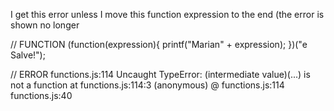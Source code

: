 I get this error unless I move this function expression to the end (the error is shown no longer

// FUNCTION
(function(expression){ 
    printf("Marian" + expression);
})("e Salve!");

// ERROR
functions.js:114 Uncaught 
TypeError: (intermediate value)(...) is not a function
    at functions.js:114:3
(anonymous)	@	functions.js:114
functions.js:40 
